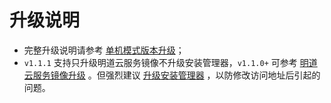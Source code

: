 # 升级说明

- 完整升级说明请参考 [单机模式版本升级](https://github.com/mingdaocom/private-deployment/wiki/%E5%8D%95%E6%9C%BA%E6%A8%A1%E5%BC%8F%E7%89%88%E6%9C%AC%E5%8D%87%E7%BA%A7
)；
- `v1.1.1` 支持只升级明道云服务镜像不升级安装管理器，`v1.1.0+` 可参考 [明道云服务镜像升级](https://github.com/mingdaocom/private-deployment/wiki/%E5%8D%95%E6%9C%BA%E6%A8%A1%E5%BC%8F%E7%89%88%E6%9C%AC%E5%8D%87%E7%BA%A7#%E6%98%8E%E9%81%93%E4%BA%91%E6%9C%8D%E5%8A%A1%E9%95%9C%E5%83%8F%E5%8D%87%E7%BA%A7) 。但强烈建议 [升级安装管理器](https://github.com/mingdaocom/private-deployment/wiki/%E5%8D%95%E6%9C%BA%E6%A8%A1%E5%BC%8F%E7%89%88%E6%9C%AC%E5%8D%87%E7%BA%A7#%E5%AE%89%E8%A3%85%E7%AE%A1%E7%90%86%E5%99%A8%E5%8D%87%E7%BA%A7) ，以防修改访问地址后引起的问题。

